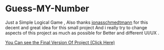 # Guess-MY-Number

Just a Simple Logical Game , Also thanks [jonasschmedtmann](https://github.com/jonasschmedtmann/complete-javascript-course) for this decent and great idea for this small project And i really try to change aspects of this project as much as possible for Better and different UI/UX .

[You Can see the Final Version Of Project (Click Here) ](https://retro-guess-mynumber-game.netlify.app/)
